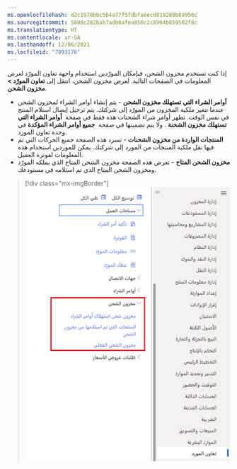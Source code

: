 ```yaml
---
ms.openlocfilehash: d2c1978bbc5b4a77f5fdbfaeecd819280b89956c
ms.sourcegitcommit: 5808c282bab7adb0afea850c2c8964b859502f8c
ms.translationtype: HT
ms.contentlocale: ar-SA
ms.lasthandoff: 12/06/2021
ms.locfileid: "7893176"
---
```

إذا كنت تستخدم مخزون الشحن، فبإمكان المورّدين استخدام واجهة تعاون المورّد لعرض المعلومات في الصفحات التالية. لعرض مخزون الشحن، انتقل إلى **تعاون المورّد > مخزون الشحن**.

-   **أوامر الشراء التي تستهلك مخزون الشحن** - يتم إنشاء أوامر الشراء لمخزون الشحن عندما تتغير ملكية المخزون من المورّد إلى شركتك. يتم ترحيل إيصال استلام المنتج في نفس الوقت. تظهر أوامر شراء الشحنات هذه فقط في صفحة  **أوامر الشراء التي تستهلك مخزون الشحنة** . ولا يتم تضمينها في صفحة  **جميع أوامر الشراء المؤكدة** في وحدة تعاون المورد.
-   **المنتجات الواردة من مخزون الشحنات** - تسرد هذه الصفحة جميع الحركات التي تم فيها نقل ملكية المنتجات من المورد إلى شركتك. يمكن للموردين استخدام هذه المعلومات لفوترة العميل.
-   **مخزون الشحن المتاح** - تعرض هذه الصفحة مخزون الشحن المتاح الذي يملكه المورّد ومخزون الشحن المتاح الذي تم استلامه في مستودعك.

> [!div class="mx-imgBorder"]
> ![لقطة شاشة للقسم "مخزون الشحن" في "تعاون المورّد".](../media/consignment-inventory-ss.png)